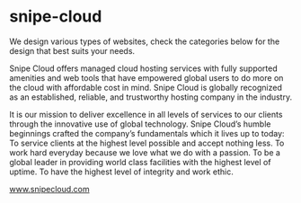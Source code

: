 # snipe-cloud
We design various types of websites, check the categories below for the design that best suits your needs.

Snipe Cloud offers managed cloud hosting services with fully supported amenities and web tools that have empowered global users to do more on the cloud with affordable cost in mind. Snipe Cloud is globally recognized as an established, reliable, and trustworthy hosting company in the industry.

It is our mission to deliver excellence in all levels of services to our clients through the innovative use of global technology. Snipe Cloud’s humble beginnings crafted the company’s fundamentals which it lives up to today: To service clients at the highest level possible and accept nothing less. To work hard everyday because we love what we do with a passion. To be a global leader in providing world class facilities with the highest level of uptime. To have the highest level of integrity and work ethic.

www.snipecloud.com
